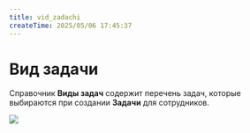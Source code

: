 ```yaml
---
title: vid_zadachi
createTime: 2025/05/06 17:45:37
---
```

# Вид задачи
Справочник **Виды задач** содержит перечень задач, которые выбираются при создании **Задачи** для сотрудников.

![](image396.png)



